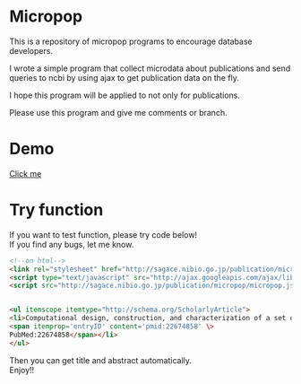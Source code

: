 Micropop
==

This is a repository of micropop programs to encourage database developers.

I wrote a simple program that collect microdata about publications and send queries to ncbi by using ajax
to get publication data on the fly.

I hope this program will be applied to not only for publications.

Please use this program and give me comments or branch.

Demo
==

[Click me](http://sagace.nibio.go.jp/publication/micropop/popup.html)

Try function
==
  
If you want to test function, please try code below!  
If you find any bugs, let me know.
  

```html
<!--on html-->
<link rel="stylesheet" href="http://sagace.nibio.go.jp/publication/micropop/micropop.css" />                                
<script type="text/javascript" src="http://ajax.googleapis.com/ajax/libs/jquery/1.7.2/jquery.min.js"></script>              
<script src="http://sagace.nibio.go.jp/publication/micropop/micropop.js"></script>  


<ul itemscope itemtype="http://schema.org/ScholarlyArticle">
<li>Computational design, construction, and characterization of a set of specificity determining residues in protein-protein interactions
<span itemprop='entryID' content='pmid:22674858' \>
PubMed:22674858</span></li> 
</ul>

```

Then you can get title and abstract automatically.  
Enjoy!!  




